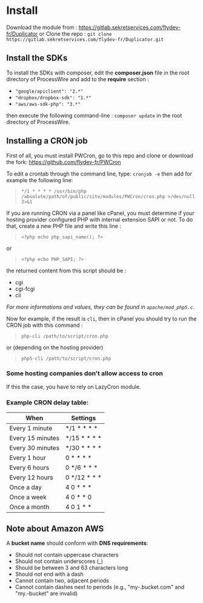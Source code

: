 # Install
Download the module from : https://gitlab.sekretservices.com/flydev-fr/Duplicator
or
Clone the repo : `git clone https://gitlab.sekretservices.com/flydev-fr/Duplicator.git`


## Install the SDKs
To install the SDKs with composer, edit the **composer.json** file in the root directory of ProcessWire and add to the **require** section :
* `"google/apiclient": "2.*"`
* `"dropbox/dropbox-sdk": "1.*"`
* `"aws/aws-sdk-php": "3.*"`

then execute the following command-line : `composer update` in the root directory of ProcessWire.


## Installing a CRON job
First of all, you must install PWCron, go to this repo and clone or download the fork: https://github.com/flydev-fr/PWCron


To edit a crontab through the command line, type: `cronjob -e` then add for example the following line:
> `*/1 * * * * /usr/bin/php /absolute/path/of/public/site/modules/PWCron/cron.php >/dev/null 2>&1`


If you are running CRON via a panel like cPanel, you must determine if your hosting provider configured PHP with internal extension SAPI or not.
To do that, create a new PHP file and write this line  :
> ```<?php echo php_sapi_name(); ?>```

or

> ```<?php echo PHP_SAPI; ?>```

the returned content from this script should be : 
* cgi
* cgi-fcgi
* cli

*For more informations and values, they can be found in `apache/mod_php5.c`.*

Now for example, if the result is `cli`, then in cPanel you should try to run the CRON job with this command :
> ```php-cli /path/to/script/cron.php```

or (depending on the hosting provider)

> ```php5-cli /path/to/script/cron.php```

### Some hosting companies don’t allow access to cron
If this the case, you have to rely on LazyCron module.




### Example CRON delay table:

| When | Settings |
| -------- | -------- |
| Every 1 minute   | */1 * * * *   |
| Every 15 minutes   | */15 * * * *   |
| Every 30 minutes |	*/30 * * * *
| Every 1 hour |	0 * * * * |
| Every 6 hours |	0 */6 * * * |
| Every 12 hours |	0 */12 * * * |
| Once a day |	4 0 * * * |
| Once a week |	4 0 * * 0 |
| Once a month |	4 0 1 * * |


## Note about Amazon AWS
A **bucket name** should conform with **DNS requirements**:
* Should not contain uppercase characters
* Should not contain underscores (_)
* Should be between 3 and 63 characters long
* Should not end with a dash
* Cannot contain two, adjacent periods
* Cannot contain dashes next to periods (e.g., "my-.bucket.com" and "my.-bucket" are invalid)


